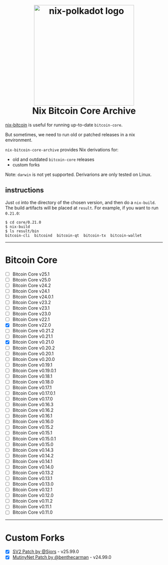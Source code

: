 <h1 align="center">
  <br>
  <img width="320" src="nix-bitcoin-core-archive.png" alt="nix-polkadot logo">
  <br>
Nix Bitcoin Core Archive
<br>
</h1>

[nix-bitcoin](https://github.com/fort-nix/nix-bitcoin) is useful for running up-to-date `bitcoin-core`.

But sometimes, we need to run old or patched releases in a nix environment.

`nix-bitcoin-core-archive` provides Nix derivations for:
- old and outdated `bitcoin-core` releases
- custom forks

Note: `darwin` is not yet supported. Derivarions are only tested on Linux.

## instructions

Just `cd` into the directory of the chosen version, and then do a `nix-build`. The build artifacts will be placed at `result`. For example, if you want to run `0.21.0`:
```
$ cd core/0.21.0
$ nix-build
$ ls result/bin
bitcoin-cli  bitcoind  bitcoin-qt  bitcoin-tx  bitcoin-wallet
```

---

# Bitcoin Core

 - [ ] Bitcoin Core v25.1
 - [ ] Bitcoin Core v25.0
 - [ ] Bitcoin Core v24.2
 - [ ] Bitcoin Core v24.1
 - [ ] Bitcoin Core v24.0.1
 - [ ] Bitcoin Core v23.2
 - [ ] Bitcoin Core v23.1
 - [ ] Bitcoin Core v23.0
 - [ ] Bitcoin Core v22.1
 - [x] Bitcoin Core v22.0
 - [ ] Bitcoin Core v0.21.2
 - [ ] Bitcoin Core v0.21.1
 - [x] Bitcoin Core v0.21.0
 - [ ] Bitcoin Core v0.20.2
 - [ ] Bitcoin Core v0.20.1
 - [ ] Bitcoin Core v0.20.0
 - [ ] Bitcoin Core v0.19.1
 - [ ] Bitcoin Core v0.19.0.1
 - [ ] Bitcoin Core v0.18.1
 - [ ] Bitcoin Core v0.18.0
 - [ ] Bitcoin Core v0.17.1
 - [ ] Bitcoin Core v0.17.0.1
 - [ ] Bitcoin Core v0.17.0
 - [ ] Bitcoin Core v0.16.3
 - [ ] Bitcoin Core v0.16.2
 - [ ] Bitcoin Core v0.16.1
 - [ ] Bitcoin Core v0.16.0
 - [ ] Bitcoin Core v0.15.2
 - [ ] Bitcoin Core v0.15.1
 - [ ] Bitcoin Core v0.15.0.1
 - [ ] Bitcoin Core v0.15.0
 - [ ] Bitcoin Core v0.14.3
 - [ ] Bitcoin Core v0.14.2
 - [ ] Bitcoin Core v0.14.1
 - [ ] Bitcoin Core v0.14.0
 - [ ] Bitcoin Core v0.13.2
 - [ ] Bitcoin Core v0.13.1
 - [ ] Bitcoin Core v0.13.0
 - [ ] Bitcoin Core v0.12.1
 - [ ] Bitcoin Core v0.12.0
 - [ ] Bitcoin Core v0.11.2
 - [ ] Bitcoin Core v0.11.1
 - [ ] Bitcoin Core v0.11.0

---

# Custom Forks

- [x] [SV2 Patch by @Sjors](https://github.com/Sjors/bitcoin/tree/sv2) - v25.99.0
- [x] [MutinyNet Patch by @benthecarman](https://github.com/benthecarman/bitcoin) - v24.99.0
